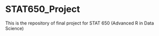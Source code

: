# STAT650_Project
This is the repository of final project for STAT 650 (Advanced R in Data Science)
